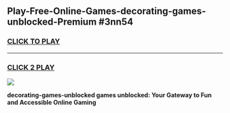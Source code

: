 
## Play-Free-Online-Games-decorating-games-unblocked-Premium #3nn54
<h3>
<a href="https://premium.freeplayer.one?title=decorating-games-unblocked&ref=8M">CLICK TO PLAY</a></h3>
<hr>

<h3>
<a href="https://premium.freeplayer.one?title=decorating-games-unblocked&ref=8M">CLICK 2 PLAY</a>
  
</h3>

<a href="https://premium.freeplayer.one?title=decorating-games-unblocked&ref=8M"><img src="https://clearcache.store/games.png"></a>


**decorating-games-unblocked games unblocked: Your Gateway to Fun and Accessible Online Gaming**
